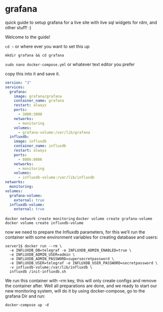 # grafana
quick guide to setup grafana for a live site with live sql widgets for rdm, and other stuff! :)


Welcome to the guide!

`cd ~` or where ever you want to set this up

`mkdir grafana && cd grafana`

`sudo nano docker-compose.yml` or whatever text editor you prefer

copy this into it and save it.

```yml
version: "3"
services:
  grafana:
    image: grafana/grafana
    container_name: grafana
    restart: always
    ports:
      - 3000:3000
    networks:
      - monitoring
    volumes:
      - grafana-volume:/var/lib/grafana
  influxdb:
    image: influxdb
    container_name: influxdb
    restart: always
    ports:
      - 8086:8086
    networks:
      - monitoring
    volumes:
      - influxdb-volume:/var/lib/influxdb
networks:
  monitoring:
volumes:
  grafana-volume:
    external: true
  influxdb-volume:
    external: true
```

`docker network create monitoring`
`docker volume create grafana-volume`
`docker volume create influxdb-volume`

now we need to prepare the Influxdb parameters, for this we’ll run the container with some environment variables for creating database and users:


```
server1$ docker run --rm \
  -e INFLUXDB_DB=telegraf -e INFLUXDB_ADMIN_ENABLED=true \
  -e INFLUXDB_ADMIN_USER=admin \
  -e INFLUXDB_ADMIN_PASSWORD=supersecretpassword \
  -e INFLUXDB_USER=telegraf -e INFLUXDB_USER_PASSWORD=secretpassword \
  -v influxdb-volume:/var/lib/influxdb \
  influxdb /init-influxdb.sh
```

We run this container with –rm key, this will only create configs and remove the container after.
Well all preparations are done, and we ready to start our new monitoring system, will do it by using docker-compose, go to the grafana Dir and run:

`docker-compose up -d`
